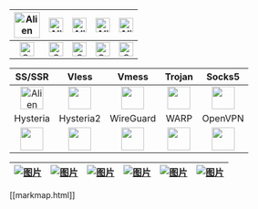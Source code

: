 
| <div  align="center"><img src="https://flowershow.youzhidanbairu.cloudns.biz/assets/img/Android-Emblem.png" alt="Alien Monster" width="45" height="auto" /></div> | <div align="center"><img src="https://flowershow.youzhidanbairu.cloudns.biz/assets/img/ne6ukkej06t71.png" alt="Alien Monster" width="25" height="25" /></div>       | <div align="center"><img src="https://flowershow.youzhidanbairu.cloudns.biz/assets/img/Apple%20Store.png" alt="Alien Monster" width="25" height="25" /></div>       | <div align="center"><img src="https://flowershow.youzhidanbairu.cloudns.biz/assets/img/Finder_Icon_macOS_Big_Sur.png" alt="Alien Monster" width="25" height="25" /></div> | <div align="center"><img src="https://flowershow.youzhidanbairu.cloudns.biz/assets/img/OS-Linux-icon.png" alt="Alien Monster" width="25" height="25" /></div>       |
| ------------------------------------------------------------------------------------------------------------------------------------------------- | --------------------------------------------------------------------------------------------------------------------------------------------------- | --------------------------------------------------------------------------------------------------------------------------------------------------- | --------------------------------------------------------------------------------------------------------------------------------------------------------- | --------------------------------------------------------------------------------------------------------------------------------------------------- |
| <div align="center"><img src="https://flowershow.youzhidanbairu.cloudns.biz/assets/img/202408280001544.png" alt="Cross Mark" width="25" height="25" /></div>      | <div align="center"><img src="https://flowershow.youzhidanbairu.cloudns.biz/assets/img/202408272354484.png" alt="Check Mark Button" width="25" height="25" /></div> | <div align="center"><img src="https://flowershow.youzhidanbairu.cloudns.biz/assets/img/202408272354484.png" alt="Check Mark Button" width="25" height="25" /></div> | <div align="center"><img src="https://flowershow.youzhidanbairu.cloudns.biz/assets/img/202408280001544.png" alt="Cross Mark" width="25" height="25" /></div>              | <div align="center"><img src="https://flowershow.youzhidanbairu.cloudns.biz/assets/img/202408272354484.png" alt="Check Mark Button" width="25" height="25" /></div> |

|                                                                 SS/SSR                                                                 |                                                             Vless                                                             |                                                               Vmess                                                               |                                                                         Trojan                                                                         |                                                                          Socks5                                                                          |
| :------------------------------------------------------------------------------------------------------------------------------------: | :---------------------------------------------------------------------------------------------------------------------------: | :-------------------------------------------------------------------------------------------------------------------------------: | :----------------------------------------------------------------------------------------------------------------------------------------------------: | :------------------------------------------------------------------------------------------------------------------------------------------------------: |
| <div align="center"><img src="https://flowershow.youzhidanbairu.cloudns.biz/assets/img/icon.png" alt="Alien Monster" width="40" height="auto" /></div> |      <div align="center"><img src="https://flowershow.youzhidanbairu.cloudns.biz/assets/img/v2ray.png" width="40" height="auto" /></div>      |        <div align="center"><img src="https://flowershow.youzhidanbairu.cloudns.biz/assets/img/v2ray.png" width="40" height="auto" /></div>        |                 <div align="center"><img src="https://flowershow.youzhidanbairu.cloudns.biz/assets/img/trojan1.png" width="40" height="auto" /></div>                  | <div align="center"><img src="https://flowershow.youzhidanbairu.cloudns.biz/assets/img/main-qimg-53f9520c7e46e34bca6f92531f3ca788.png" width="40" height="auto" /></div> |
|                                                                Hysteria                                                                |                                                           Hysteria2                                                           |                                                             WireGuard                                                             |                                                                          WARP                                                                          |                                                                         OpenVPN                                                                          |
|     <div align="center"><img src="https://flowershow.youzhidanbairu.cloudns.biz/assets/img/202408261901034.png" width="40" height="auto" /></div>      | <div align="center"><img src="https://flowershow.youzhidanbairu.cloudns.biz/assets/img/202408261904919.png" width="40" height="auto" /></div> | <div align="center"><img src="https://flowershow.youzhidanbairu.cloudns.biz/assets/img/wireguard.1024x1024.png" width="40" height="auto" /></div> | <div align="center"><img src="https://flowershow.youzhidanbairu.cloudns.biz/assets/img/7b947c6899340005d1a6747fd4e9b67b6848c1b9.png" width="40" height="auto" /></div> |            <div align="center"><img src="https://flowershow.youzhidanbairu.cloudns.biz/assets/img/%E4%B8%8B%E8%BD%BD1.png" width="40" height="auto" /></div>             |

| <a href="www.baidu.com" > <img src="https://flowershow.youzhidanbairu.cloudns.biz/assets/img/f959f77abb5efafdb3b3b.png" alt="图片" class=" w-100 h-auto transition-transform duration-300 hover:scale-110"/> </a> | <a href="www.baidu.com" target="_blank"> <img src="https://flowershow.youzhidanbairu.cloudns.biz/assets/img/%E6%A0%87%E9%A2%98-1.png" alt="图片" class=" w-100 h-auto transition-transform duration-300 hover:scale-110"/> </a> | <a href="www.baidu.com" target="_blank"> <img src="https://flowershow.youzhidanbairu.cloudns.biz/assets/img/get-it-on-github.png" alt="图片" class=" w-100 h-auto transition-transform duration-300 hover:scale-110"/> </a> | <a href="www.baidu.com" target="_blank"> <img src="https://flowershow.youzhidanbairu.cloudns.biz/assets/img/%E2%80%94Pngtree%E2%80%94downoad%20button%20green%20vector%20image_9037100.png" alt="图片" class=" w-100 h-auto transition-transform duration-300 hover:scale-110"/> </a> | <a href="www.baidu.com" target="_blank"> <img src="https://flowershow.youzhidanbairu.cloudns.biz/assets/img/GetitfromtheMicrosoft%20Store%20.png" alt="图片" class=" w-100 h-auto transition-transform duration-300 hover:scale-110"/> </a> | <a href="www.baidu.com" target="_blank"> <img src="https://flowershow.youzhidanbairu.cloudns.biz/assets/img/68747470733a2f2f6664726f69642e6769746c61622e696f2f617274776f726b2f62616467652f6765742d69742d6f6e2e706e67.png" alt="图片" class=" w-100 h-auto transition-transform duration-300 hover:scale-110"/> </a> |
| ----------------------------------------------------------------------------------------------------------------------------------------------------------------------------------------------- | ------------------------------------------------------------------------------------------------------------------------------------------------------------------------------------------------------------- | --------------------------------------------------------------------------------------------------------------------------------------------------------------------------------------------------------- | ------------------------------------------------------------------------------------------------------------------------------------------------------------------------------------------------------------------------------------------------------------------- | ------------------------------------------------------------------------------------------------------------------------------------------------------------------------------------------------------------------------- | ------------------------------------------------------------------------------------------------------------------------------------------------------------------------------------------------------------------------------------------------------------------------------------------------- |


[[markmap.html]]




